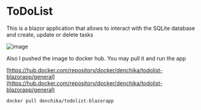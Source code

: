 # ToDoList
This is a blazor application that allows to interact with the SQLite database and create, update or delete tasks

![image](https://user-images.githubusercontent.com/79001610/213917489-4c3f12c4-bd4b-4fe0-9c15-c28ea2a8e6ba.png)

Also I pushed the image to docker hub. You may pull it and run the app

[https://hub.docker.com/repository/docker/denchika/todolist-blazorapp/general](https://hub.docker.com/repository/docker/denchika/todolist-blazorapp/general)

```console
docker pull denchika/todolist-blazorapp
```
